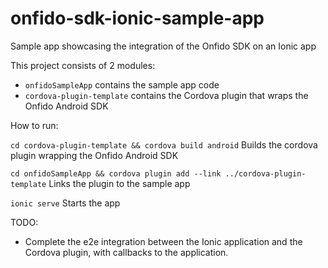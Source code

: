 # onfido-sdk-ionic-sample-app
Sample app showcasing the integration of the Onfido SDK on an Ionic app

This project consists of 2 modules:
- `onfidoSampleApp` contains the sample app code
- `cordova-plugin-template` contains the Cordova plugin that wraps the Onfido Android SDK

How to run:

`cd cordova-plugin-template && cordova build android`
Builds the cordova plugin wrapping the Onfido Android SDK

`cd onfidoSampleApp && cordova plugin add --link ../cordova-plugin-template` 
Links the plugin to the sample app

`ionic serve` 
Starts the app


TODO:
- Complete the e2e integration between the Ionic application and the Cordova plugin, with callbacks to the application.